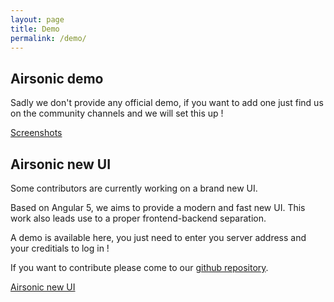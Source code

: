 ```yaml
---
layout: page
title: Demo
permalink: /demo/
---
```

## Airsonic demo

Sadly we don't provide any official demo, if you want to add one just find us on the community channels and we will set this up !

<a data-fancybox="screenshots" data-caption="Home | v10.1.0"
  href="screenshot_01.png" class="button button-primary full-width">Screenshots</a>
<a data-fancybox="screenshots" data-caption="Home with left side | v10.1.0"
  href="screenshot_02.png"></a>
<a data-fancybox="screenshots" data-caption="Play queue | v10.1.0"
  href="screenshot_03.png"></a>
<a data-fancybox="screenshots" data-caption="Album | v10.1.0"
  href="screenshot_04.png"></a>
<a data-fancybox="screenshots" data-caption="More | v10.1.0"
  href="screenshot_05.png"></a>

## Airsonic new UI

Some contributors are currently working on a brand new UI.

Based on Angular 5, we aims to provide a modern and fast new UI. This work also leads use to a proper frontend-backend separation.

A demo is available here, you just need to enter you server address and your creditials to log in !

If you want to contribute please come to our [github repository](https://github.com/airsonic/airsonic-ui).

<a href="{{ site.baseurl }}/airsonic-ui/" class="button button-primary full-width">Airsonic new UI</a>
